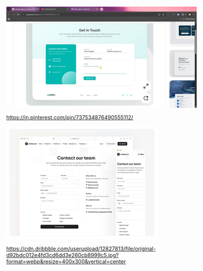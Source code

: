 ![alt text](image.png)

https://in.pinterest.com/pin/737534876490555112/

![alt text](image-1.png)

https://cdn.dribbble.com/userupload/12827813/file/original-d92bdc012e4fd3cd6dd3e260cb8999c5.jpg?format=webp&resize=400x300&vertical=center